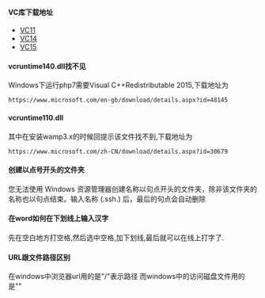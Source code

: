 #### VC库下载地址
+ [VC11](https://www.microsoft.com/en-us/download/details.aspx?id=30679)
+ [VC14](https://www.microsoft.com/en-us/download/details.aspx?id=48145)
+ [VC15](https://go.microsoft.com/fwlink/?LinkId=746572)


#### vcruntime140.dll找不见
Windows下运行php7需要Visual C++Redistributable 2015,下载地址为
```
https://www.microsoft.com/en-gb/download/details.aspx?id=48145
```

#### vcruntime110.dll
其中在安装wamp3.x的时候回提示该文件找不到,下载地址为
```
https://www.microsoft.com/zh-CN/download/details.aspx?id=30679
```

#### 创建以点号开头的文件夹
您无法使用 Windows 资源管理器创建名称以句点开头的文件夹，除非该文件夹的名称也以句点结束。输入名称 (.ssh.) 后，最后的句点会自动删除

#### 在word如何在下划线上输入汉字    
先在空白地方打空格,然后选中空格,加下划线,最后就可以在线上打字了.

#### URL跟文件路径区别
在windows中浏览器url用的是"/"表示路径
而windows中的访问磁盘文件用的是"\"
